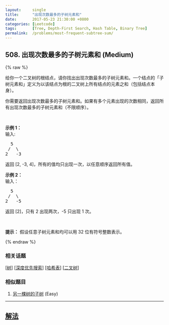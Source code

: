 ```yaml
---
layout:     single
title:      "出现次数最多的子树元素和"
date:       2017-05-23 21:30:00 +0800
categories: [Leetcode]
tags:       [Tree, Depth-First Search, Hash Table, Binary Tree]
permalink:  /problems/most-frequent-subtree-sum/
---
```


## 508. 出现次数最多的子树元素和 (Medium)

{% raw %}

<p>给你一个二叉树的根结点，请你找出出现次数最多的子树元素和。一个结点的「子树元素和」定义为以该结点为根的二叉树上所有结点的元素之和（包括结点本身）。</p>

<p>你需要返回出现次数最多的子树元素和。如果有多个元素出现的次数相同，返回所有出现次数最多的子树元素和（不限顺序）。</p>

<p>&nbsp;</p>

<p><strong>示例 1：</strong><br>
输入:</p>

<pre>  5
 /  \
2   -3
</pre>

<p>返回&nbsp;[2, -3, 4]，所有的值均只出现一次，以任意顺序返回所有值。</p>

<p><strong>示例&nbsp;2：</strong><br>
输入：</p>

<pre>  5
 /  \
2   -5
</pre>

<p>返回&nbsp;[2]，只有 2 出现两次，-5 只出现 1 次。</p>

<p>&nbsp;</p>

<p><strong>提示：</strong>&nbsp;假设任意子树元素和均可以用 32 位有符号整数表示。</p>

{% endraw %}

### 相关话题
  [[树](https://github.com/openset/leetcode/tree/master/tag/tree/README.md)]
  [[深度优先搜索](https://github.com/openset/leetcode/tree/master/tag/depth-first-search/README.md)]
  [[哈希表](https://github.com/openset/leetcode/tree/master/tag/hash-table/README.md)]
  [[二叉树](https://github.com/openset/leetcode/tree/master/tag/binary-tree/README.md)]

### 相似题目
  1. [另一棵树的子树](/problems/subtree-of-another-tree) (Easy)

---

## [解法](https://github.com/openset/leetcode/tree/master/problems/most-frequent-subtree-sum)
